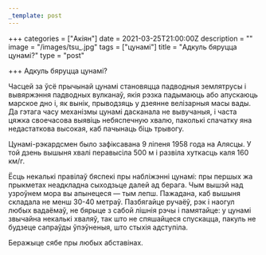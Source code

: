 ```yaml
---
_template: post
---
```


+++
categories = ["Акiян"]
date = 2021-03-25T21:00:00Z
description = ""
image = "/images/tsu_.jpg"
tags = ["цунамі"]
title = "Адкуль бяруцца цунамі?"
type = "post"

+++
Адкуль бяруцца цунамі?  
  
Часцей за ўсё прычынай цунамі становяцца падводныя землятрусы і вывяржэння падводных вулканаў, якія рэзка падымаюць або апускаюць марское дно і, як вынік, прыводзяць у дзеянне велізарныя масы вады. Да гэтага часу механізмы цунамі дасканала не вывучаныя, і часта цяжка своечасова выявіць небяспечную хвалю, паколькі спачатку яна недастаткова высокая, каб пачынаць біць трывогу.  
  
Цунамі-рэкардсмен было зафіксавана 9 ліпеня 1958 года на Алясцы. У той дзень вышыня хвалі перавысіла 500 м і развіла хуткасць каля 160 км/г.  
  
Ёсць некалькі правілаў бяспекі пры набліжэнні цунамі: пры першых жа прыкметах неадкладна сыходзьце далей ад берага. Чым вышэй над узроўнем мора вы апынецеся — тым лепш. Пажадана, каб вышыня складала не менш 30-40 метраў. Пазбягайце ручаёў, рэк і наогул любых вадаёмаў, не бярыце з сабой лішнія рэчы і памятайце: у цунамі звычайна некалькі хваляў, так што не спяшайцеся спускацца, пакуль не будзеце сапраўды ўпэўненыя, што стыхія адступіла.  
  
Беражыце сябе пры любых абставінах.
